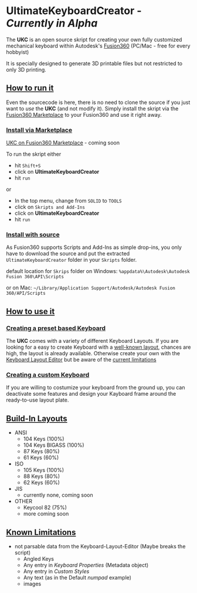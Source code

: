 # UltimateKeyboardCreator - *Currently in Alpha*

The **UKC** is an open source skript for creating your own fully customized mechanical keyboard within Autodesk's [Fusion360](https://www.autodesk.com/campaigns/fusion-360-for-hobbyists) (PC/Mac - free for every hobbyist)

It is specially designed to generate 3D printable files but not restricted to only 3D printing.

## [How to run it](#how-to-run-it)

Even the sourcecode is here, there is no need to clone the source if you just want to *use* the **UKC** (and not modify it).
Simply install the skript via the [Fusion360 Marketplace](#install-via-marketplace) to your Fusion360 and use it right away.

### [Install via Marketplace](#install-via-marketplace)

[UKC on Fusion360 Marketplace](about:blank) - coming soon

To run the skript either

* hit `Shift+S`
* click on **UltimateKeyboardCreator**
* hit `run`

or

* In the top menu, change from `SOLID` to `TOOLS`
* click on `Skripts and Add-Ins`
* click on **UltimateKeyboardCreator**
* hit `run`

### [Install with source](#install-with-source)

As Fusion360 supports Scripts and Add-Ins as simple drop-ins, you only have to download the source and put the extracted `UltimateKeyboardCreator` folder in your `Skripts` folder.

default location for `Skrips` folder on Windows: `%appdata%\Autodesk\Autodesk Fusion 360\API\Scripts`

or on Mac: `~/Library/Application Support/Autodesk/Autodesk Fusion 360/API/Scripts`

## [How to use it](#how-to-use-it)

### [Creating a preset based Keyboard](#creating-a-preset-based-keyboard)

The **UKC** comes with a variety of different Keyboard Layouts. If you are looking for a easy to create Keyboard with a [well-known layout](#build-in-layouts), chances are high, the layout is already available. Otherwise create your own with the [Keyboard Layout Editor](http://www.keyboard-layout-editor.com) but be aware of the [current limitations](#known-limitations)

### [Creating a custom Keyboard](#creating-a-custom-keyboard)

If you are willing to costumize your keyboard from the ground up, you can deactivate some features and design your Kayboard frame around the ready-to-use layout plate.

## [Build-In Layouts](#build-in-layouts)

* ANSI
  * 104 Keys (100%)
  * 104 Keys BIGASS (100%)
  * 87 Keys (80%)
  * 61 Keys (60%)
* ISO
  * 105 Keys (100%)
  * 88 Keys (80%)
  * 62 Keys (60%)
* JIS
  * currently none, coming soon
* OTHER
  * Keycool 82 (75%)
  * more coming soon

## [Known Limitations](#known-limitations)

* not parsable data from the Keyboard-Layout-Editor (Maybe breaks the script)
  * Angled Keys
  * Any entry in *Keyboard Properties* (Metadata object)
  * Any entry in *Custom Styles*
  * Any text (as in the Default *numpad* example)
  * images
